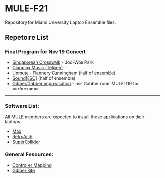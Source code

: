 # MULE-F21

Repository for Miami University Laptop Ensemble files.  
  
## Repetoire List

### Final Program for Nov 19 Concert
- [Singaporean Crosswalk](SingaporeanCrosswalk) - Joo-Won Park
- [Clapping Music (Tekken)](ClappingMusic)
- [Unmute](Unmute) - Flannery Cunningham (half of ensemble)
- [Sound[ESC]](SoundESC) (half of ensemble)
- [Gibber/Gabber improvisation](Gibber) - use Gabber room MULE1119 for performance

---

### Software List:
All MULE members are expected to install these applications on their laptops.
- [Max](https://cycling74.com/downloads)
- [RetroArch](https://www.retroarch.com/)
- [SuperCollider](https://supercollider.github.io/)

### General Resources:
- [Controller Mapping](Other/ControllerMapping)
- [Gibber Site](https://gibber.cc/alpha/playground/)